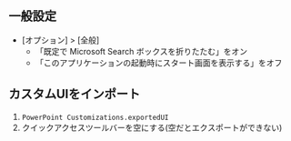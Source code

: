 ## 一般設定
- [オプション] > [全般]
  - 「既定で Microsoft Search ボックスを折りたたむ」をオン
  - 「このアプリケーションの起動時にスタート画面を表示する」をオフ

## カスタムUIをインポート
1. `PowerPoint Customizations.exportedUI`
2. クイックアクセスツールバーを空にする(空だとエクスポートができない)
